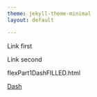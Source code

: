 ```yaml
---
theme: jekyll-theme-minimal
layout: default

---
```



Link first

Link second


flexPart1DashFILLED.html


<a href="https://github.com/Niklewa/Niklewa.github.io/raw/main/docs/flexPart1DashFILLED.html"> Dash</a>



